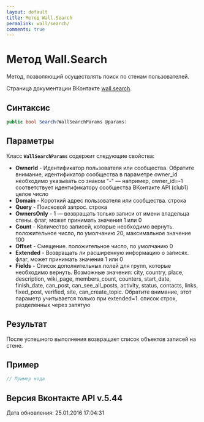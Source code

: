 ```yaml
---
layout: default
title: Метод Wall.Search
permalink: wall/search/
comments: true
---
```

# Метод Wall.Search
Метод, позволяющий осуществлять поиск по стенам пользователей.

Страница документации ВКонтакте [wall.search](https://vk.com/dev/wall.search).

## Синтаксис
``` csharp
public bool Search(WallSearchParams @params)
```

## Параметры
Класс **`WallSearchParams`** содержит следующие свойства:

+ **OwnerId** - Идентификатор пользователя или сообщества. Обратите внимание, идентификатор сообщества в параметре owner_id необходимо указывать со знаком "-" — например, owner_id=-1 соответствует идентификатору сообщества ВКонтакте API (club1)  целое число
+ **Domain** - Короткий адрес пользователя или сообщества. строка
+ **Query** - Поисковой запрос. строка
+ **OwnersOnly** - 1 — возвращать только записи от имени владельца стены. флаг, может принимать значения 1 или 0
+ **Count** - Количество записей, которые необходимо вернуть. положительное число, по умолчанию 20, максимальное значение 100
+ **Offset** - Смещение. положительное число, по умолчанию 0
+ **Extended** - Возвращать ли расширенную информацию о записях. флаг, может принимать значения 1 или 0
+ **Fields** - Список дополнительных полей для групп, которые необходимо вернуть. Возможные значения: city, country, place, description, wiki_page, members_count, counters, start_date, finish_date, can_post, can_see_all_posts, activity, status, contacts, links, fixed_post, verified, site, can_create_topic. 
Обратите внимание, этот параметр учитывается только при extended=1. список строк, разделенных через запятую

## Результат
После успешного выполнения возвращает список объектов записей на стене.

## Пример
``` csharp
// Пример кода
```

## Версия Вконтакте API v.5.44
Дата обновления: 25.01.2016 17:04:31

